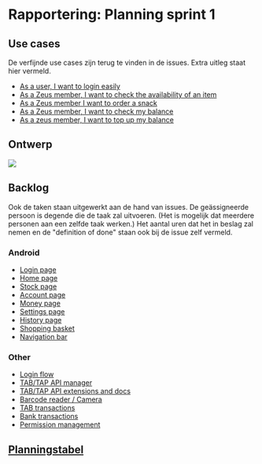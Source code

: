 # Rapportering: Planning sprint 1
## Use cases
De verfijnde use cases zijn terug te vinden in de issues. Extra uitleg staat hier vermeld.

- [As a user, I want to login easily][uc1]
- [As a Zeus member, I want to check the availability of an item][uc2]
- [As a Zeus member I want to order a snack][uc3]
- [As a Zeus member, I want to check my balance][uc4]
- [As a zeus member, I want to top up my balance][uc5]

## Ontwerp
<img src="./tap_uml.svg" />

## Backlog
Ook de taken staan uitgewerkt aan de hand van issues. De geässigneerde persoon is degende die de taak zal uitvoeren. (Het is mogelijk dat meerdere personen aan een zelfde taak werken.) Het aantal uren dat het in beslag zal nemen en de "definition of done" staan ook bij de issue zelf vermeld.

### Android
- [Login page][login_page]
- [Home page][home_page]
- [Stock page][stock_page]
- [Account page][account_page]
- [Money page][money_page]
- [Settings page][settings_page]
- [History page][history_page]
- [Shopping basket][basket]
- [Navigation bar][navbar]

### Other
- [Login flow][login_flow]
- [TAB/TAP API manager][api_manager]
- [TAB/TAP API extensions and docs][api_ex_docs]
- [Barcode reader / Camera][barcode]
- [TAB transactions][tab_trans]
- [Bank transactions][bank_trans]
- [Permission management][permissions]


## [Planningstabel][tabel]

[uc1]: https://github.ugent.be/SELab1/project-1819-groep-2/issues/1
[uc2]: https://github.ugent.be/SELab1/project-1819-groep-2/issues/2
[uc3]: https://github.ugent.be/SELab1/project-1819-groep-2/issues/3
[uc4]: https://github.ugent.be/SELab1/project-1819-groep-2/issues/4
[uc5]: https://github.ugent.be/SELab1/project-1819-groep-2/issues/5

[login_page]: https://github.ugent.be/SELab1/project-1819-groep-2/issues/10
[stock_page]: https://github.ugent.be/SELab1/project-1819-groep-2/issues/11
[account_page]: https://github.ugent.be/SELab1/project-1819-groep-2/issues/14
[money_page]: https://github.ugent.be/SELab1/project-1819-groep-2/issues/15
[settings_page]: https://github.ugent.be/SELab1/project-1819-groep-2/issues/16
[home_page]: https://github.ugent.be/SELab1/project-1819-groep-2/issues/18
[history_page]: https://github.ugent.be/SELab1/project-1819-groep-2/issues/21
[basket]: https://github.ugent.be/SELab1/project-1819-groep-2/issues/13
[navbar]: https://github.ugent.be/SELab1/project-1819-groep-2/issues/20

[login_flow]: https://github.ugent.be/SELab1/project-1819-groep-2/issues/7
[api_manager]: https://github.ugent.be/SELab1/project-1819-groep-2/issues/8
[api_ex_docs]: https://github.ugent.be/SELab1/project-1819-groep-2/issues/9
[barcode]: https://github.ugent.be/SELab1/project-1819-groep-2/issues/12
[tab_trans]: https://github.ugent.be/SELab1/project-1819-groep-2/issues/17
[bank_trans]: https://github.ugent.be/SELab1/project-1819-groep-2/issues/19
[permissions]: https://github.ugent.be/SELab1/project-1819-groep-2/issues/22

[tabel]: planning.md
